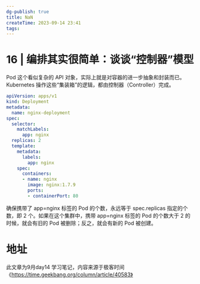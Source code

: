 ```yaml
---
dg-publish: true
title: NaN
createTime: 2023-09-14 23:41
tags:
---
```

# 16 | 编排其实很简单：谈谈“控制器”模型

Pod 这个看似复杂的 API 对象，实际上就是对容器的进一步抽象和封装而已。Kubernetes 操作这些“集装箱”的逻辑，都由控制器（Controller）完成。

```yml
apiVersion: apps/v1
kind: Deployment
metadata:
  name: nginx-deployment
spec:
  selector:
    matchLabels:
      app: nginx
  replicas: 2
  template:
    metadata:
      labels:
        app: nginx
    spec:
      containers:
      - name: nginx
        image: nginx:1.7.9
        ports:
        - containerPort: 80

```

确保携带了 app=nginx 标签的 Pod 的个数，永远等于 spec.replicas 指定的个数，即 2 个。如果在这个集群中，携带 app=nginx 标签的 Pod 的个数大于 2 的时候，就会有旧的 Pod 被删除；反之，就会有新的 Pod 被创建。


# 地址

此文章为9月day14 学习笔记，内容来源于极客时间《https://time.geekbang.org/column/article/40583》